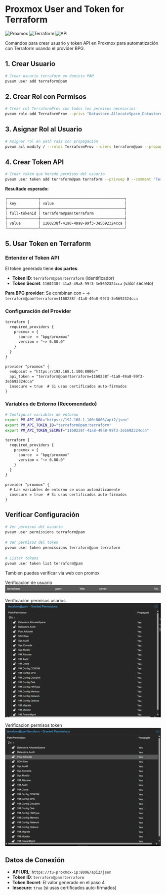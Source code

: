 # Proxmox User and Token for Terraform

![Proxmox](https://img.shields.io/badge/Proxmox-VE-E52F1F?style=for-the-badge&logo=proxmox&logoColor=white)
![Terraform](https://img.shields.io/badge/Terraform-BPG_Provider-7B42BC?style=for-the-badge&logo=terraform&logoColor=white)
![API](https://img.shields.io/badge/API_Token-Authentication-28a745?style=for-the-badge)

Comandos para crear usuario y token API en Proxmox para automatización con Terraform usando el provider BPG.

## 1. Crear Usuario

```bash
# Crear usuario terraform en dominio PAM
pveum user add terraform@pam

```

## 2. Crear Rol con Permisos

```bash
# Crear rol TerraformProv con todos los permisos necesarios
pveum role add TerraformProv --privs "Datastore.AllocateSpace,Datastore.Audit,Pool.Allocate,SDN.Use,Sys.Audit,Sys.Console,Sys.Modify,VM.Allocate,VM.Audit,VM.Clone,VM.Config.CDROM,VM.Config.CPU,VM.Config.Cloudinit,VM.Config.Disk,VM.Config.HWType,VM.Config.Memory,VM.Config.Network,VM.Config.Options,VM.Migrate,VM.Monitor,VM.PowerMgmt"
```

## 3. Asignar Rol al Usuario

```bash
# Asignar rol en path raíz con propagación
pveum acl modify / --roles TerraformProv --users terraform@pam --propagate
```

## 4. Crear Token API

```bash
# Crear token que herede permisos del usuario
pveum user token add terraform@pam terraform --privsep 0 --comment "Terraform automation token"
```

**Resultado esperado:**
```
┌──────────────┬──────────────────────────────────────┐
│ key          │ value                                │
├──────────────┼──────────────────────────────────────┤
│ full-tokenid │ terraform@pam!terraform              │
├──────────────┼──────────────────────────────────────┤
│ value        │ 1160238f-41a8-49a8-99f3-3e5692324cca │
└──────────────┴──────────────────────────────────────┘
```

## 5. Usar Token en Terraform

### Entender el Token API

El token generado tiene **dos partes**:
- **Token ID**: `terraform@pam!terraform` (identificador)  
- **Token Secret**: `1160238f-41a8-49a8-99f3-3e5692324cca` (valor secreto)

**Para BPG provider**: Se combinan con `=` → `terraform@pam!terraform=1160238f-41a8-49a8-99f3-3e5692324cca`

### Configuración del Provider

```hcl
terraform {
  required_providers {
    proxmox = {
      source  = "bpg/proxmox"
      version = "~> 0.80.0"
    }
  }
}

provider "proxmox" {
  endpoint = "https://192.168.1.100:8006/"
  api_token = "terraform@pam!terraform=1160238f-41a8-49a8-99f3-3e5692324cca"
  insecure = true  # Si usas certificados auto-firmados
}
```

### Variables de Entorno (Recomendado)

```bash
# Configurar variables de entorno
export PM_API_URL="https://192.168.1.100:8006/api2/json"
export PM_API_TOKEN_ID="terraform@pam!terraform"
export PM_API_TOKEN_SECRET="1160238f-41a8-49a8-99f3-3e5692324cca"
```

```hcl
terraform {
  required_providers {
    proxmox = {
      source  = "bpg/proxmox"
      version = "~> 0.80.0"
    }
  }
}

provider "proxmox" {
  # Las variables de entorno se usan automáticamente
  insecure = true  # Si usas certificados auto-firmados
}
```

## Verificar Configuración

```bash
# Ver permisos del usuario
pveum user permissions terraform@pam

# Ver permisos del token
pveum user token permissions terraform@pam terraform

# Listar tokens
pveum user token list terraform@pam
```
Tambien puedes verificar via web con promox

Verificacion de usuario 
![Terraform](https://github.com/Andherson333333/enterprise-talos-infrastructure/blob/main/images/config-token-1.png)

Verificacion permisos usarios
![Terraform](https://github.com/Andherson333333/enterprise-talos-infrastructure/blob/main/images/config-token-2.png)

Verificacion permisos token
![Terraform](https://github.com/Andherson333333/enterprise-talos-infrastructure/blob/main/images/config-token-3.png)

## Datos de Conexión

- **API URL**: `https://tu-proxmox-ip:8006/api2/json`
- **Token ID**: `terraform@pam!terraform`
- **Token Secret**: El valor generado en el paso 4
- **Insecure**: `true` (si usas certificados auto-firmados)
